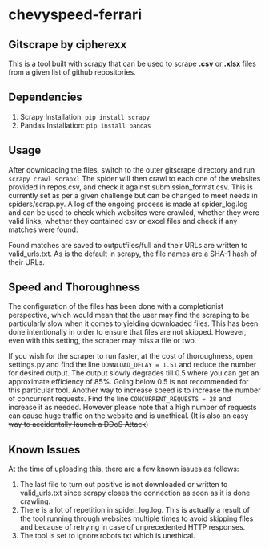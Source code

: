 # chevyspeed-ferrari
## **Gitscrape by cipherexx**
This is a tool built with scrapy that can be used to scrape **.csv** or **.xlsx** files from a given list of github repositories.



## Dependencies

 1. Scrapy
 Installation: 
 `pip install scrapy`
2. Pandas
 Installation:
 `pip install pandas`

## Usage
After downloading the files, switch to the outer gitscrape directory and run
`scrapy crawl scrapxl`
The spider will then crawl to each one of the websites provided in repos.csv, and check it against submission_format.csv. This is currently set as per a given challenge but can be changed to meet needs in spiders/scrap.py. A log of the ongoing process is made at spider_log.log and can be used to check which websites were crawled, whether they were valid links, whether they contained csv or excel files and check if any matches were found. 

Found matches are saved to outputfiles/full and their URLs are written to valid_urls.txt. As is the default in scrapy, the file names are a SHA-1 hash of their URLs.

## Speed and Thoroughness

The configuration of the files has been done with a completionist perspective, which would mean that the user may find the scraping to be particularly slow when it comes to yielding downloaded files. This has been done intentionally in order to ensure that files are not skipped. However, even with this setting, the scraper may miss a file or two. 

If you wish for the scraper to run faster, at the cost of thoroughness, open settings.py and find the line
 `DOWNLOAD_DELAY = 1.51`
 and reduce the number for desired output.  The output slowly degrades till 0.5 where you can get an approximate efficiency of 85%. Going below 0.5 is not recommended for this particular tool.
 Another way to increase speed is to increase the number of concurrent requests. Find the line
  `CONCURRENT_REQUESTS = 28` 
  and increase it as needed. However please note that a high number of requests can cause huge traffic on the website and is unethical. (~~It is also an easy way to accidentally launch a DDoS Attack~~) 

## Known Issues

At the time of uploading this, there are a few known issues as follows:
1. The last file to turn out positive is not downloaded or written to valid_urls.txt since scrapy closes the connection as soon as it is done crawling.
2. There is a lot of repetition in spider_log.log. This is actually a result of the tool running through websites multiple times to avoid skipping files and because of retrying in case of unprecedented HTTP responses.
3. The tool is set to ignore robots.txt which is unethical. 
